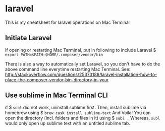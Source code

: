 # laravel
This is my cheatsheet for laravel operations on Mac Terminal

## Initiate Laravel
If opening or restarting Mac Terminal, put in following to include Laravel
$ `export PATH=$PATH:$HOME/.composer/vendor/bin`

There is also a way to automatically set Laravel, so you don't have to do the above command line everytime restarting Mac Terminal. See: http://stackoverflow.com/questions/25373188/laravel-installation-how-to-place-the-composer-vendor-bin-directory-in-your

## Use sublime in Mac Terminal CLI
if $ `subl` did not work, uninstall sublime first.
Then, install sublime via homebrew using $ `brew cask install sublime-text`
And Voila! You can open the directory (incl. folders and files in it) using $ `subl .`
Whereas, `subl` would only open up sublime text with an untitled sublime tab.
